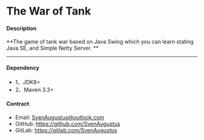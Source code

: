 # The War of Tank

#### Description
**The game of tank war based on Java Swing which you can learn stating Java SE, and Simple Netty Server. **

-------------------------- 
#### Dependency
* 1、JDK8+
* 2、Maven 3.3+

#### Contract
* Email: SvenAugustus@outlook.com
* GitHub: https://github.com/SvenAugustus
* GitLab: https://gitlab.com/SvenAugustus


